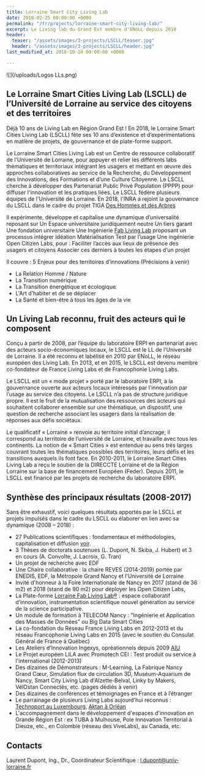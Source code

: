 ```yaml
---
title: Lorraine Smart City Living Lab
date: 2018-02-25 00:00:00 +0000
permalink: "/fr/projects/lorraine-smart-city-living-lab/"
excerpt: Le Living lab du Grand Est membre d'ENoLL depuis 2010
header:
  teaser: "/assets/images/3-projects/LSCLL/teaser.jpg"
  header: "/assets/images/3-projects/LSCLL/header.jpg"
last_modified_at: 2018-10-24 00:00:00 +0000

---
```

![](/uploads/Logos LLs.png)

## Le Lorraine Smart Cities Living Lab (LSCLL) de l’Université de Lorraine au service des citoyens et des territoires

Déjà 10 ans de Living Lab en Région Grand Est !
En 2018, le Lorraine Smart Cities Living Lab (LSCLL) fête ses 10 ans d’existence et d’expérimentations en matière de projets, de gouvernance et de plate-forme support.

Le Lorraine Smart Cities Living Lab est un Centre de ressource collaboratif de l’Université de Lorraine, pour appuyer et relier les différents labs thématiques et territoriaux intégrant les usagers et mettant en œuvre des approches collaboratives au service de la Recherche, du Développement des Innovations, des Formations et d’une Culture Citoyenne. Le LSCLL cherche à développer des Partenariat Public Privé Population (PPPP) pour diffuser l'innovation et les pratiques liées.
Le LSCLL fédère plusieurs équipes de l'Université de Lorraine. En 2018, l'INRA a rejoint la gouvernance du LSCLL dans le cadre du projet TIGA [Des Hommes et des Arbres](http://www.dhda2018.fr/)

Il expérimente, développe et capitalise une dynamique d’universalité reposant sur
Un Espace universitaire juridiquement neutre
Un tiers garant
Une fondation universitaire
Une Ingénierie [Fab Living Lab](www.lf2l.fr) proposant un processus intégrer
Idéation
Matérialisation
Test par l’usage
Une ingénierie Open Citizen Labs, pour :
Faciliter l’accès aux lieux de présence des usagers et citoyens
Associer ces derniers à toutes les étapes d’un projet

Il couvre : 5 Enjeux pour des territoires d’innovations (Précisions à venir)

* La Relation Homme / Nature
* La Transition numérique
* La Transition énergétique et écologique
* L'Art d’habiter et de se déplacer
* La Santé et bien-être à tous les âges de la vie

## Un Living Lab reconnu, fruit des acteurs qui le composent

Conçu à partir de 2008, par l’équipe du laboratoire ERPI en partenariat avec des acteurs socio-économiques locaux, le LSCLL est le LL de l’Université de Lorraine. Il a été reconnu et labélisé en 2010 par ENoLL, le réseau européen des Living Lab. En 2013, et en 2015, le LSCLL est devenu membre co-fondateur de France Living Labs et de Francophonie Living Labs.

Le LSCLL est un « mode projet » porté par le laboratoire ERPI, à la gouvernance ouverte aux acteurs locaux intéressés par l’innovation par l’usage au service des citoyens. Le LSCLL n’a pas de structure juridique propre. Il est le fruit de la mutualisation des ressources des acteurs qui souhaitent collaborer ensemble sur une thématique, un dispositif, une question de recherche associant les usagers dans la réalisation de réponses aux défis sociétaux.

Le qualificatif « Lorraine » renvoie au territoire initial d’ancrage, il correspond au territoire de l’université de Lorraine, et travaille avec tous les continents.
La notion de « Smart Cities » est entendue au sens très larges couvrant toutes les thématiques possibles des territoires, leurs défis et les transitions auxquels ils font face.
En 2010-2011, le Lorraine Smart Cities Living Lab a reçu le soutien de la DIRECCTE Lorraine et de la Région Lorraine sur la base de financement Européen (Feder). Depuis 2011, le LSCLL est financé par les projets de recherche du laboratoire ERPI.

## Synthèse des principaux résultats (2008-2017)

Sans être exhaustif, voici quelques résultats apportés par le LSCLL et projets impulsés dans le cadre du LSCLL ou élaborer en lien avec sa dynamique (2008 – 2018) :

* 27 Publications scientifiques : fondamentaux et méthodologies, capitalisation et diffusion [voir](http://www.lf2l.fr/publications).
* 3 Thèses de doctorats soutenues (L. Dupont, N. Skiba, J. Hubert) et 3 en cours (A. Convolte, J. Lacroix, G. Tran)
* Un projet de recherche avec EDF
* Une Chaire collaborative : la chaire REVES (2014-2019) portée par ENEDIS, EDF, la Métropole Grand Nancy et l'Université de Lorraine
* Invité d'honneur à la Foire Internationale de Nancy en 2017 (stand de 36 m2) et 2018 (stand de 90 m2) pour déployer les Open Citizen Labs,
* La Plate-forme [Lorraine Fab Living Lab®](www.lf2l.fr) : espace collaboratif d’innovation, instrumentation scientifique nouvel génération au service de la science participative.
* Un module de formation à TELECOM Nancy : "Ingénierie et Application des Masses de Données" ou Big Data Smart Cities
* La co-fondation du Réseau France Living Labs en 2012-2013 et du réseau Francophonie Living Labs en 2015 (avec le soutien du Consulat Général de France à Québec)
* Les Ateliers d’Innovation Ingexys, opréationnels depuis 2009 [AIU](http://masterprojter.wixsite.com/lesaiu)
* Le Projet européen LILA avec Promotech CEI : Test produit ou service à l'international (2012-2013)
* Des dizaines de Démonstrateurs : M-Learning, La Fabrique Nancy Grand Cœur, Simulation flux de circulation 3D, Muséum-Aquarium de Nancy, Smart City Living Lab d'Alzette-Belval, Linky by Makers, VélOstan Connectés, etc. (pages dédiés à venir)
* Des dizaines de conférences et témoignages en France et à l’étranger
* Le parrainage de plusieurs Living Labs aujourd'hui reconnus : [Technoport au Luxembourg](https://enoll.org/network/living-labs/?livinglab=technoport-living-lab-luxembourg), [Aktan à Orléan](https://aktan.fr/living-lab/)
* L'accompagnement dans le développement d'espaces d'innovation en Grande Région Est : ex TUBA à Mulhouse, Pole Innovation Territorial à Dieuze, etc., en Colombie (réseau des ViveLabs), au Canada, etc.

## Contacts

Laurent Dupont, Ing., Dr., Coordinateur Scientifique : l.dupont@univ-lorraine.fr